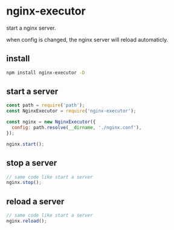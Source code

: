 # nginx-executor

start a nginx server.

when config is changed, the nginx server will reload automaticly.

## install

```bash
npm install nginx-executor -D
```

## start a server

```js
const path = require('path');
const NginxExecutor = require('nginx-executor');

const nginx = new NginxExecutor({
  config: path.resolve(__dirname, './nginx.conf'),
});

nginx.start();
```

## stop a server

```js
// same code like start a server
nginx.stop();
```

## reload a server

```js
// same code like start a server
nginx.reload();
```
